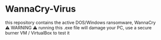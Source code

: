 # WannaCry-Virus

this repository contains the active DOS/Windows ransomware, WannaCry
⚠️ WARNING ⚠️ running this .exe file will damage your PC, use a secure burner VM / VirtualBox to test it
